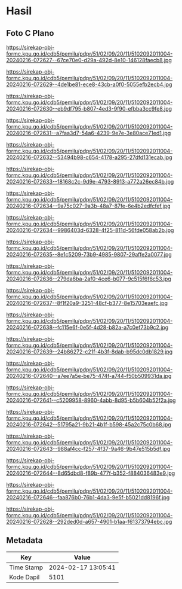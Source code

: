 # Hasil

## Foto C Plano

https://sirekap-obj-formc.kpu.go.id/cdb5/pemilu/pdpr/51/02/09/20/11/5102092011004-20240216-072627--67ce70e0-d29a-492d-8e10-146128faecb8.jpg

https://sirekap-obj-formc.kpu.go.id/cdb5/pemilu/pdpr/51/02/09/20/11/5102092011004-20240216-072629--4de1be81-ece8-43cb-a0f0-5055efb2ecb4.jpg

https://sirekap-obj-formc.kpu.go.id/cdb5/pemilu/pdpr/51/02/09/20/11/5102092011004-20240216-072630--eb9df795-b807-4ed3-9f90-efbba3cc9fe8.jpg

https://sirekap-obj-formc.kpu.go.id/cdb5/pemilu/pdpr/51/02/09/20/11/5102092011004-20240216-072631--a7faa3d7-54a6-4239-9e7e-3e80ace71ed1.jpg

https://sirekap-obj-formc.kpu.go.id/cdb5/pemilu/pdpr/51/02/09/20/11/5102092011004-20240216-072632--53494b98-c654-4178-a295-27dfd131ecab.jpg

https://sirekap-obj-formc.kpu.go.id/cdb5/pemilu/pdpr/51/02/09/20/11/5102092011004-20240216-072633--18168c2c-9d9e-4793-8913-a772a26ec84b.jpg

https://sirekap-obj-formc.kpu.go.id/cdb5/pemilu/pdpr/51/02/09/20/11/5102092011004-20240216-072634--9a75c027-9a3b-48a7-87fe-6e4b2edfcfef.jpg

https://sirekap-obj-formc.kpu.go.id/cdb5/pemilu/pdpr/51/02/09/20/11/5102092011004-20240216-072634--9986403d-6328-4f25-811d-56fde058ab2b.jpg

https://sirekap-obj-formc.kpu.go.id/cdb5/pemilu/pdpr/51/02/09/20/11/5102092011004-20240216-072635--8e1c5209-73b9-4985-9807-29affe2a0077.jpg

https://sirekap-obj-formc.kpu.go.id/cdb5/pemilu/pdpr/51/02/09/20/11/5102092011004-20240216-072636--279da6ba-2af0-4ce6-b077-9c515f6f6c53.jpg

https://sirekap-obj-formc.kpu.go.id/cdb5/pemilu/pdpr/51/02/09/20/11/5102092011004-20240216-072637--8f1f20a9-3251-48cf-b377-8e15703eaefc.jpg

https://sirekap-obj-formc.kpu.go.id/cdb5/pemilu/pdpr/51/02/09/20/11/5102092011004-20240216-072638--fc115e6f-0e5f-4d28-b82a-a7c0ef73b9c2.jpg

https://sirekap-obj-formc.kpu.go.id/cdb5/pemilu/pdpr/51/02/09/20/11/5102092011004-20240216-072639--24b86272-c21f-4b3f-8dab-b95dc0db1829.jpg

https://sirekap-obj-formc.kpu.go.id/cdb5/pemilu/pdpr/51/02/09/20/11/5102092011004-20240216-072640--a7ee7a5e-be75-474f-a744-f50b509931da.jpg

https://sirekap-obj-formc.kpu.go.id/cdb5/pemilu/pdpr/51/02/09/20/11/5102092011004-20240216-072641--c5209958-8960-4abb-8d95-b5b604b52f2a.jpg

https://sirekap-obj-formc.kpu.go.id/cdb5/pemilu/pdpr/51/02/09/20/11/5102092011004-20240216-072642--51795a21-9b21-4b1f-b598-45a2c75c0b68.jpg

https://sirekap-obj-formc.kpu.go.id/cdb5/pemilu/pdpr/51/02/09/20/11/5102092011004-20240216-072643--988af4cc-f257-4f37-9a46-9b47e515b5df.jpg

https://sirekap-obj-formc.kpu.go.id/cdb5/pemilu/pdpr/51/02/09/20/11/5102092011004-20240216-072644--8d65dbd8-f89b-477f-b352-f884036483e9.jpg

https://sirekap-obj-formc.kpu.go.id/cdb5/pemilu/pdpr/51/02/09/20/11/5102092011004-20240216-072646--faa876b0-76b1-4da3-9e5f-b5021dd8196f.jpg

https://sirekap-obj-formc.kpu.go.id/cdb5/pemilu/pdpr/51/02/09/20/11/5102092011004-20240216-072628--292ded0d-a657-4901-b1aa-f61373794ebc.jpg


## Metadata

| Key        | Value               |
| ---------- | ------------------- |
| Time Stamp | 2024-02-17 13:05:41 |
| Kode Dapil | 5101                |



